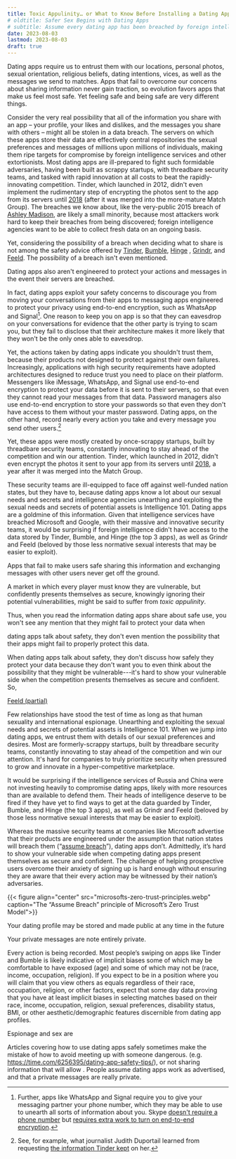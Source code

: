 ```yaml
---
title: Toxic Appulinity… or What to Know Before Installing a Dating App
# oldtitle: Safer Sex Begins with Dating Apps
# subtitle: Assume every dating app has been breached by foreign intelligence services
date: 2023-08-03
lastmod: 2023-08-03
draft: true
---
```


<!-- ### Step 1: Assume the dating app has been breached by foreign intelligence services -->
<!-- To succeed, dating apps must make you, and all their other users, feel safe entrusting them with your location, personal photos, sexual orientation, religious beliefs, dating intentions, and vices. 

Yet, the ways they discuss your safety and design their products should raise a red flag.
 -->

Dating apps require us to entrust them with our locations, personal photos, sexual orientation, religious beliefs, dating intentions, vices, as well as the messages we send to matches. Apps that fail to overcome our concerns about sharing information never gain traction, so evolution favors apps that make us feel most safe. Yet feeling safe and being safe are very different things.

Consider the very real possibility that all of the information you share with an app – your profile, your likes and dislikes, and the messages you share with others – might all be stolen in a data breach. The servers on which these apps store their data are effectively central repositories the sexual preferences and messages of millions upon millions of individuals, making them ripe targets for compromise by foreign intelligence services and other extortionists. Most dating apps are ill-prepared to fight such formidable adversaries, having been built as scrappy startups, with threadbare security teams, and tasked with rapid innovation at all costs to beat the rapidly-innovating competition. Tinder, which launched in 2012, didn't even implement the rudimentary step of encrypting the photos sent to the app from its servers until [2018](https://www.theverge.com/2018/6/29/17519234/tinder-encrypted-profile-photos-senator-ron-wyden) (after it was merged into the more-mature Match Group). The breaches we know about, like the very-public 2015 breach of [Ashley Madison](https://en.wikipedia.org/wiki/Ashley_Madison_data_breach), are likely a small minority, because most attackers work hard to keep their breaches from being discovered; foreign intelligence agencies want to be able to collect fresh data on an ongoing basis.

Yet, considering the possibility of a breach when deciding what to share is not among the safety advice offered by [Tinder](https://policies.tinder.com/safety/intl/en/), [Bumble](https://bumble.com/en-us/the-buzz/safety), [Hinge](https://hingeapp.zendesk.com/hc/en-us/articles/360007194774-Safe-Dating-Advice)
, [Grindr](https://help.grindr.com/hc/en-us/articles/1500009290262-Safety-tips), and [Feeld](https://support.feeld.co/hc/en-gb/articles/9406785773084-What-do-I-do-if-someone-asks-me-to-continue-the-conversation-in-a-different-app-). The possibility of a breach isn't even mentioned.

Dating apps also aren't engineered to protect your actions and messages in the event their servers are breached.


In fact, dating apps exploit your safety concerns to discourage you from moving your conversations from their apps to messaging apps engineered to protect your privacy using end-to-end encryption, such as WhatsApp and Signal[^phone-number]. One reason to keep you on app is so that they can eavesdrop on your conversations for evidence that the other party is trying to scam you, but they fail to disclose that their architecture makes it more likely that they won't be the only ones able to eavesdrop.

[^phone-number]: Further, apps like WhatsApp and Signal require you to give your messaging partner your phone number, which they may be able to use to unearth all sorts of information about you. Skype [doesn't require a phone number](https://support.skype.com/en/faq/FA34942/how-are-my-contact-details-used-in-skype) but [requires extra work to turn on end-to-end encryption](https://support.skype.com/en/faq/FA34824/what-are-skype-private-conversations).


Yet, the actions taken by dating apps indicate you shouldn't trust them, because their products not designed to protect against their own failures. Increasingly, applications with high security requirements have adopted architectures designed to reduce trust you need to place on their platform. Messengers like iMessage, WhatsApp, and Signal use end-to-end encryption to protect your data before it is sent to their servers, so that even they cannot read your messages from that data. Password managers also use end-to-end encryption to store your passwords so that even they don't have access to them without your master password. Dating apps, on the other hand, record nearly every action you take and every message you send other users.[^dating-app-records]

[^dating-app-records]: See, for example, what journalist Judith Duportail learned from requesting [the information Tinder kept](https://www.theguardian.com/technology/2017/sep/26/tinder-personal-data-dating-app-messages-hacked-sold) on her.

Yet, these apps were mostly created by once-scrappy startups, built by threadbare security teams, constantly innovating to stay ahead of the competition and win our attention. Tinder, which launched in 2012, didn't even encrypt the photos it sent to your app from its servers until [2018](https://www.theverge.com/2018/6/29/17519234/tinder-encrypted-profile-photos-senator-ron-wyden), a year after it was merged into the Match Group.

These security teams are ill-equipped to face off against well-funded nation states, but they have to, because dating apps know a lot about our sexual needs and secrets and intelligence agencies unearthing and exploiting the sexual needs and secrets of potential assets is Intelligence 101.  Dating apps are a goldmine of this information. Given that intelligence services have breached Microsoft and Google, with their massive and innovative security teams, it would be surprising if foreign intelligence didn't have access to the data stored by Tinder, Bumble, and Hinge (the top 3 apps), as well as Grindr and Feeld (beloved by those less normative sexual interests that may be easier to exploit).





Apps that fail to make users safe sharing this information and exchanging messages with other users never get off the ground.

A market in which every player must know they are vulnerable, but confidently presents themselves as secure, knowingly ignoring their potential vulnerabilities, might be said to suffer from *toxic appulinity*.


Thus, when you read the information dating apps share about safe use, you won't see any mention that they might fail to protect your data when 

 dating apps talk about safety, they don't even mention the possibility that their apps might fail to properly protect this data.

When dating apps talk about safety, they don't discuss how safely they protect your data because they don't want you to even think about the possibility that they might be vulnerable---it's hard to show your vulnerable side when the competition presents themselves as secure and confident. So, 


[Feeld (partial)](https://support.feeld.co/hc/en-gb/articles/9406785773084-What-do-I-do-if-someone-asks-me-to-continue-the-conversation-in-a-different-app-)

Few relationships have stood the test of time as long as that human sexuality and international espionage. Unearthing and exploiting the sexual needs and secrets of potential assets is Intelligence 101. When we jump into dating apps, we entrust them with details of our sexual preferences and desires. Most are formerly-scrappy startups, built by threadbare security teams, constantly innovating to stay ahead of the competition and win our attention. It's hard for companies to truly prioritize security when pressured to grow and innovate in a hyper-competitive marketplace.

It would be surprising if the intelligence services of Russia and China were not investing heavily to compromise dating apps, likely with more resources than are available to defend them. Their heads of intelligence deserve to be fired if they have yet to find ways to get at the data guarded by Tinder, Bumble, and Hinge (the top 3 apps), as well as Grindr and Feeld (beloved by those less normative sexual interests that may be easier to exploit).

Whereas the massive security teams at companies like Microsoft advertise that their products are engineered under the assumption that nation states will breach them (“[assume breach](https://www.microsoft.com/en-us/security/business/zero-trust)”), dating apps don’t. Admittedly, it’s hard to show your vulnerable side when competing dating apps present themselves as secure and confident. The challenge of helping prospective users overcome their anxiety of signing up is hard enough without ensuring they are aware that their every action may be witnessed by their nation’s adversaries.

{{< figure align="center" src="microsofts-zero-trust-principles.webp" caption="The “Assume Breach” principle of Microsoft’s Zero Trust Model">}}

Your dating profile may be stored and made public at any time in the future

Your private messages are note entirely private.

Every action is being recorded. Most people’s swiping on apps like Tinder and Bumble is likely indicative of implicit biases some of which may be comfortable to have exposed (age) and some of which may not be (race, income, occupation, religion). If you expect to be in a position where you will claim that you view others as equals regardless of their race, occupation, religion, or other factors, expect that some day data proving that you have at least implicit biases in selecting matches based on their race, income, occupation, religion, sexual preferences, disability status, BMI, or other aesthetic/demographic features discernible from dating app profiles.

Espionage and sex are 

Articles covering how to use dating apps safely sometimes make the mistake of how to avoid meeting up with someone dangerous. (e.g. https://time.com/6256395/dating-app-safety-tips/), or not sharing information that will allow .  People assume dating apps work as advertised, and that a private messages are really private.